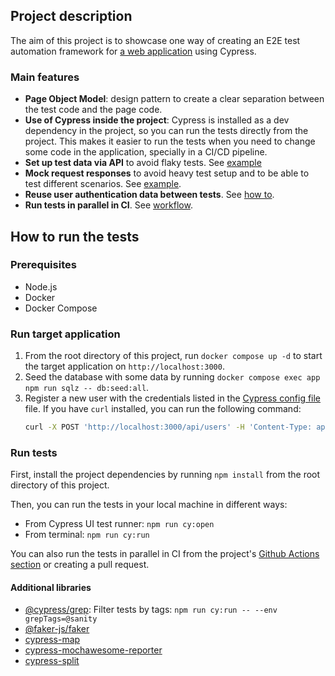 ## Project description
The aim of this project is to showcase one way of creating an E2E test automation framework for [a web application](https://github.com/hugoguillin/realworld-app) using Cypress.

### Main features
- **Page Object Model**: design pattern to create a clear separation between the test code and the page code.
- **Use of Cypress inside the project**: Cypress is installed as a dev dependency in the project, so you can run the tests directly from the project. This makes it easier to run the tests when you need to change some code in the application, specially in a CI/CD pipeline.
- **Set up test data via API** to avoid flaky tests. See [example](cypress\e2e\user-details-test.cy.js#L47)
- **Mock request responses** to avoid heavy test setup and to be able to test different scenarios. See [example](\cypress\e2e\author-detail-test.cy.js#L35).
- **Reuse user authentication data between tests**. See [how to](cypress\support\commands.js#L36).
- **Run tests in parallel in CI**. See [workflow](./.github/workflows/cypress.yml).

## How to run the tests
### Prerequisites
- Node.js
- Docker
- Docker Compose

### Run target application
1. From the root directory of this project, run `docker compose up -d` to start the target application on `http://localhost:3000`.
2. Seed the database with some data by running `docker compose exec app npm run sqlz -- db:seed:all`.
3. Register a new user with the credentials listed in the [Cypress config file](cypress.config.js#L39) file. If you have `curl` installed, you can run the following command:
    ```bash
    curl -X POST 'http://localhost:3000/api/users' -H 'Content-Type: application/json' -d '{"user": {"username": "cypress-user","email": "cypress@realworld.com","password": "cypress@realworld.com"}}'
    ```

### Run tests
First, install the project dependencies by running `npm install` from the root directory of this project.

Then, you can run the tests in your local machine in different ways:
- From Cypress UI test runner: `npm run cy:open`
- From terminal: `npm run cy:run`

You can also run the tests in parallel in CI from the project's [Github Actions section](https://github.com/hugoguillin/cypress-realworldapp/actions/workflows/cypress.yml) or creating a pull request.

#### Additional libraries

- [@cypress/grep](https://github.com/cypress-io/cypress/tree/develop/npm/grep#cypressgrep): Filter tests by tags: `npm run cy:run -- --env grepTags=@sanity`
- [@faker-js/faker](https://fakerjs.dev/guide/)
- [cypress-map](https://github.com/bahmutov/cypress-map)
- [cypress-mochawesome-reporter](https://www.npmjs.com/package/cypress-mochawesome-reporter)
- [cypress-split](https://github.com/bahmutov/cypress-split)
